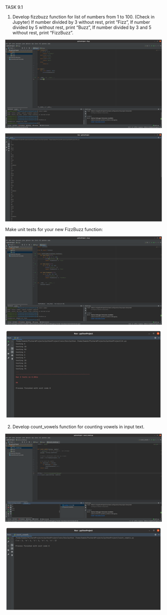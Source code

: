 TASK 9.1

1. Develop fizzbuzz function for list of numbers from 1 to 100. (Check in Jupyter) If number divided by 3 without rest, print “Fizz”, If number divided by 5 without rest, print “Buzz”, If number divided by 3 and 5 without rest, print “FizzBuzz”. 

![](images/scr1.png)

![](images/scr2.png)

Make unit tests for your new FizzBuzz function:

![](images/scr3.png)

![](images/scr4.png)

2. Develop count_vowels function for counting vowels in input text.

![](images/scr5.png)

![](images/scr6.png)


